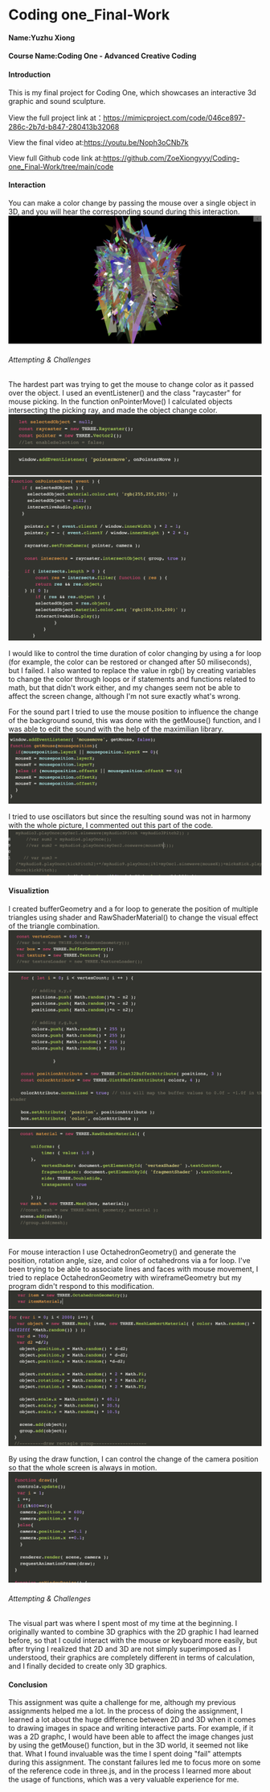 # Coding one_Final-Work
#### Name:Yuzhu Xiong
#### Course Name:Coding One - Advanced Creative Coding

#### Introduction
This is my final project for Coding One, which showcases an interactive 3d graphic and sound sculpture.

View the full project link at：https://mimicproject.com/code/046ce897-286c-2b7d-b847-280413b32068

View the final video at:https://youtu.be/Noph3oCNb7k

View full Github code link at:https://github.com/ZoeXiongyyy/Coding-one_Final-Work/tree/main/code

#### Interaction
You can make a color change by passing the mouse over a single object in 3D, and you will hear the corresponding sound during this interaction.
![image](https://github.com/ZoeXiongyyy/Coding-one_Final-Work/blob/main/img/screenshot%201.png)

###### Attempting & Challenges
The hardest part was trying to get the mouse to change color as it passed over the object.
I used an eventListener() and the class "raycaster" for mouse picking. In the function onPointerMove() I calculated objects intersecting the picking ray, and made the object change color.
![image](https://github.com/ZoeXiongyyy/Coding-one_Final-Work/blob/main/img/coding%20screenshot%201.png)
![image](https://github.com/ZoeXiongyyy/Coding-one_Final-Work/blob/main/img/coding%20screenshot2.png)
![image](https://github.com/ZoeXiongyyy/Coding-one_Final-Work/blob/main/img/coding%20screenshot3.png)

I would like to control the time duration of color changing by using a for loop (for example, the color can be restored or changed after 50 miliseconds), but I failed.
I also wanted to replace the value in rgb() by creating variables to change the color through loops or if statements and functions related to math, but that didn't work either, and my changes seem not be able to affect the screen change, although I'm not sure exactly what's wrong.

For the sound part I tried to use the mouse position to influence the change of the background sound, this was done with the getMouse() function, and I was able to edit the sound with the help of the maximilian library.
![image](https://github.com/ZoeXiongyyy/Coding-one_Final-Work/blob/main/img/coding%20screenshot5.png)

I tried to use oscillators but since the resulting sound was not in harmony with the whole picture, I commented out this part of the code.
![image](https://github.com/ZoeXiongyyy/Coding-one_Final-Work/blob/main/img/coding%20screenshot4.png)

#### Visualiztion
I created bufferGeometry and a for loop to generate the position of multiple triangles using shader and RawShaderMaterial() to change the visual effect of the triangle combination.
![image](https://github.com/ZoeXiongyyy/Coding-one_Final-Work/blob/main/img/coding%20screenshot9.png)
![image](https://github.com/ZoeXiongyyy/Coding-one_Final-Work/blob/main/img/coding%20screenshot10.png)
![image](https://github.com/ZoeXiongyyy/Coding-one_Final-Work/blob/main/img/coding%20screenshot11.png)

For mouse interaction I use OctahedronGeometry() and generate the position, rotation angle, size, and color of octahedrons via a for loop.
I've been trying to be able to associate lines and faces with mouse movement, I tried to replace OctahedronGeometry with wireframeGeometry but my program didn't respond to this modification.
![image](https://github.com/ZoeXiongyyy/Coding-one_Final-Work/blob/main/img/coding%20screenshot13.png)
![image](https://github.com/ZoeXiongyyy/Coding-one_Final-Work/blob/main/img/coding%20screenshot12.png)

By using the draw function, I can control the change of the camera position so that the whole screen is always in motion.
![image](https://github.com/ZoeXiongyyy/Coding-one_Final-Work/blob/main/img/coding%20screenshot14.png)

###### Attempting & Challenges
The visual part was where I spent most of my time at the beginning. I originally wanted to combine 3D graphics with the 2D graphic I had learned before, so that I could interact with the mouse or keyboard more easily, but after trying I realized that 2D and 3D are not simply superimposed as I understood, their graphics are completely different in terms of calculation, and I finally decided to create only 3D graphics.

#### Conclusion
This assignment was quite a challenge for me, although my previous assignments helped me a lot. In the process of doing the assignment, I learned a lot about the huge difference between 2D and 3D when it comes to drawing images in space and writing interactive parts. For example, if it was a 2D graphc, I would have been able to affect the image changes just by using the getMouse() function, but in the 3D world, it seemed not like that. What I found invaluable was the time I spent doing "fail" attempts during this assignment. The constant failures led me to focus more on some of the reference code in three.js, and in the process I learned more about the usage of functions, which was a very valuable experience for me.

